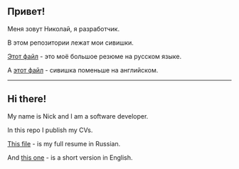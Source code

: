 ## Привет! 
Меня зовут Николай, я разработчик.

В этом репозитории лежат мои сивишки.


[Этот файл](https://github.com/mahavoid/cvs/blob/main/backend_developer_ru.pdf) - это моё большое резюме на русском языке.

А [этот файл](https://github.com/mahavoid/cvs/blob/main/backend_developer_en.pdf) - сивишка поменьше на английском.


-----

## Hi there!
My name is Nick and I am a software developer.

In this repo I publish my CVs.


[This file](https://github.com/mahavoid/cvs/blob/main/backend_developer_ru.pdf) - is my full resume in Russian.

And [this one](https://github.com/mahavoid/cvs/blob/main/backend_developer_en.pdf) - is a short version in English.
